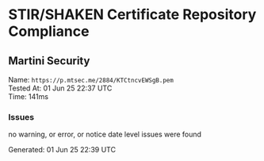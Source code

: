 # STIR/SHAKEN Certificate Repository Compliance

## Martini Security

Name: `https://p.mtsec.me/2884/KTCtncvEWSgB.pem`\
Tested At: 01 Jun 25 22:37 UTC\
Time: 141ms

### Issues

no warning, or error, or notice date level issues were found

Generated: 01 Jun 25 22:39 UTC